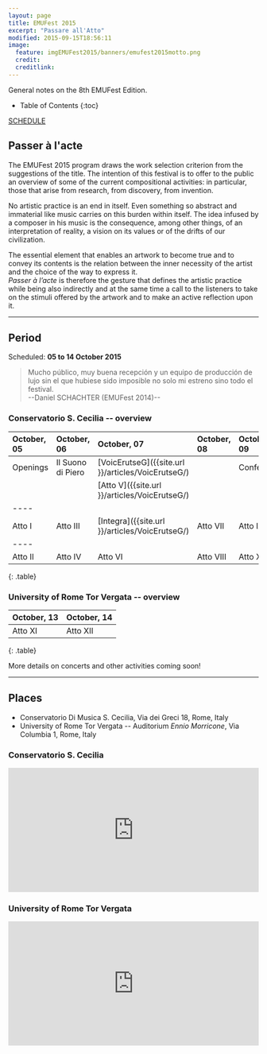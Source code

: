 ```yaml
---
layout: page
title: EMUFest 2015
excerpt: "Passare all'Atto"
modified: 2015-09-15T18:56:11
image:
  feature: imgEMUFest2015/banners/emufest2015motto.png
  credit: 
  creditlink: 
---
```


General notes on the 8th EMUFest Edition.

* Table of Contents
{:toc}

<div markdown="0">
  <a href="{{site.url }}/schedule"
    class="btn">SCHEDULE</a>
</div>

## Passer à l'acte

The EMUFest 2015 program draws the work  selection  criterion  from  the
suggestions of the title. The intention of this festival is to offer  to
the public an overview of some of the current compositional activities:
in particular, those that arise  from  research,  from  discovery,  from
invention.

No artistic practice is an end in itself. Even something so abstract and
immaterial like music carries on this burden  within  itself.  The  idea
infused by a composer in his  music  is  the  consequence,  among  other
things, of an interpretation of reality, a vision on its  values  or  of
the drifts of our civilization.

The essential element that enables an artwork  to  become  true  and  to
convey its contents is the relation between the inner necessity  of  the
artist and the choice of the way to express it.   
*Passer à l’acte*  is therefore the gesture that defines the artistic practice  while  being
also indirectly and at the same time a call to the listeners to  take
on the stimuli offered by the artwork and to make an  active  reflection
upon it.

<!-- “PASSARE ALL’ATTO”

(Passer à l’acte)

Il programma EMUfest 2015 ricava dalle suggestioni del titolo il criterio
di selezione delle opere e  intende offrire al pubblico una panoramica
delle attuali esperienze compositive: quelle che nascono dalla ricerca,
dalla scoperta, dall’invenzione.

Nessuna pratica artistica è fine solo a se stessa e anche la musica,
astratta e immateriale, porta in se questa responsabilità. L’idea è ciò che
il compositore incarna nella musica ma è pure la conseguenza di una
interpretazione della realtà, una visione dei valori o delle derive della
nostra civiltà.

L’elemento essenziale che permette ad un’opera d’arte di compiersi e di
trasmettere i suoi contenuti  è la correlazione tra la necessità interiore
dell’artista e la scelta del modo di esprimerla. *Passer à l’acte * è
dunque il gesto che definisce la pratica artistica ma, allo stesso tempo e
in modo indiretto, è anche l’esortazione per noi fruitori, a cogliere gli
stimoli offerti dall’opera e a rendere attiva la nostra riflessione. -->


<!-- ### **[Call for Works](/articles/callforworks)** -->

---

## Period

Scheduled: **05 to 14 October 2015**


> Mucho público, muy buena recepción y un equipo de producción de lujo sin el que hubiese sido imposible no solo mi estreno sino todo el festival.    
  --Daniel SCHACHTER (EMUFest 2014)--

### Conservatorio S. Cecilia -- overview

| October, 05 | October, 06   | October, 07 | October, 08 | October, 09 | October, 10 |
|:------------|:--------------|:------------|:------------|:------------|:------------|
| Openings   | Il Suono di Piero | [VoicErutseG]({{site.url }}/articles/VoicErutseG/) |   | Conference | Workshop |
|            |                | [Atto V]({{site.url }}/articles/VoicErutseG/)         |   |            |          |
|----
| Atto I     | Atto III       | [Integra]({{site.url }}/articles/VoicErutseG/) | Atto VII | Atto IX | Workshop |
|----
| Atto II    | Atto IV        | Atto VI     | Atto VIII   | Atto X      | Workshop    | 
{: .table} 

### University of Rome Tor Vergata -- overview

| October, 13 | October, 14 | 
|:------------|:------------|
| Atto XI     | Atto XII    |
{: .table} 

More details on concerts and other activities coming soon!

---

## Places

 - Conservatorio Di Musica S. Cecilia, Via dei Greci 18, Rome, Italy
 - University of Rome Tor Vergata -- Auditorium *Ennio Morricone*, Via Columbia 1, Rome, Italy

### Conservatorio S. Cecilia

<iframe src="https://www.google.com/maps/embed?pb=!1m14!1m8!1m3!1d2969.3215431453746!2d12.478517!3d41.907446!3m2!1i1024!2i768!4f13.1!3m3!1m2!1s0x132f6055e131a33b%3A0x26a9a22f619a40a6!2sConservatorio+Di+Musica+S.+Cecilia!5e0!3m2!1sen!2sit!4v1427887415450" width='100%' height="250" frameborder="0" style="border:0"></iframe>

### University of Rome Tor Vergata

<iframe src="https://www.google.com/maps/embed?pb=!1m18!1m12!1m3!1d1485.9560566009334!2d12.62180170951288!3d41.851718464956676!2m3!1f0!2f0!3f0!3m2!1i1024!2i768!4f13.1!3m3!1m2!1s0x0000000000000000%3A0xd205133372db63b2!2sFacolt%C3%A0+di+Lettere+e+Filosofia!5e0!3m2!1sen!2sit!4v1442183088907" width='100%' height="250" frameborder="0" style="border:0"></iframe>

<!--**Pro-tip:** Se usiamo **EVENTBRITE** come lo scorso anno, un riquadro evidenziato come questo potrebbe mettere in evidenza le modalità di prenotazione.
{: .notice}
-->
